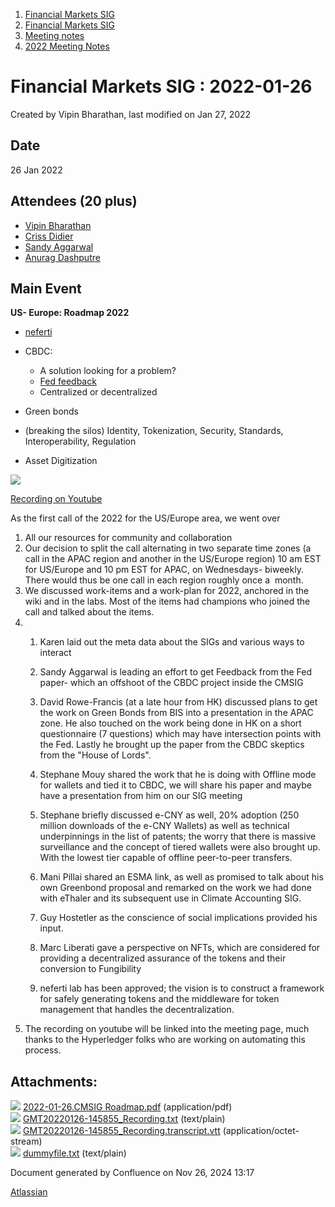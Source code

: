 1. [Financial Markets SIG](index.html)
2. [Financial Markets SIG](Financial-Markets-SIG_20545549.html)
3. [Meeting notes](Meeting-notes_20558268.html)
4. [2022 Meeting Notes](2022-Meeting-Notes_20547503.html)

# Financial Markets SIG : 2022-01-26

Created by Vipin Bharathan, last modified on Jan 27, 2022

## Date

26 Jan 2022

## Attendees (20 plus)

- [Vipin Bharathan](https://lf-hyperledger.atlassian.net/wiki/people/70121:4ac24c34-2385-41a8-8881-61e7a75c6d1e?ref=confluence)
- [Criss Didier](https://lf-hyperledger.atlassian.net/wiki/people/712020:e616ce77-b3a2-4ecc-a9f9-0e0e3f13bb01?ref=confluence)
- [Sandy Aggarwal](https://lf-hyperledger.atlassian.net/wiki/people/6231ef383eacc50071fdb9cb?ref=confluence)
- [Anurag Dashputre](https://lf-hyperledger.atlassian.net/wiki/people/63bebe53eac4f07e3f3bcce7?ref=confluence)

## Main Event

**US- Europe: Roadmap 2022**

- [neferti](https://lf-hyperledger.atlassian.net/wiki/display/CP/NEFERTI)
- CBDC: 
  
  - A solution looking for a problem?
  - [Fed feedback](https://lf-hyperledger.atlassian.net/wiki/display/CMSIG/Response+to+Fed.+Reserve+CBDC+Paper)
  - Centralized or decentralized
- Green bonds
- (breaking the silos) Identity, Tokenization, Security, Standards, Interoperability, Regulation
- Asset Digitization

**[![](attachments/thumbnails/20547172/20559737)](attachments/20547172/20559737.pdf)**

[Recording on Youtube](https://www.youtube.com/watch?v=kN-zZLolmzA)

As the first call of the 2022 for the US/Europe area, we went over

1. All our resources for community and collaboration
2. Our decision to split the call alternating in two separate time zones (a call in the APAC region and another in the US/Europe region) 10 am EST for US/Europe and 10 pm EST for APAC, on Wednesdays- biweekly. There would thus be one call in each region roughly once a  month.
3. We discussed work-items and a work-plan for 2022, anchored in the wiki and in the labs. Most of the items had champions who joined the call and talked about the items.
4. 1. Karen laid out the meta data about the SIGs and various ways to interact
   2. Sandy Aggarwal is leading an effort to get Feedback from the Fed paper- which an offshoot of the CBDC project inside the CMSIG
      
   3. David Rowe-Francis (at a late hour from HK) discussed plans to get the work on Green Bonds from BIS into a presentation in the APAC zone. He also touched on the work being done in HK on a short questionnaire (7 questions) which may have intersection points with the Fed. Lastly he brought up the paper from the CBDC skeptics from the "House of Lords".
   4. Stephane Mouy shared the work that he is doing with Offline mode for wallets and tied it to CBDC, we will share his paper and maybe have a presentation from him on our SIG meeting
   5. Stephane briefly discussed e-CNY as well, 20% adoption (250 million downloads of the e-CNY Wallets) as well as technical underpinnings in the list of patents; the worry that there is massive surveillance and the concept of tiered wallets were also brought up. With the lowest tier capable of offline peer-to-peer transfers.
      
   6. Mani Pillai shared an ESMA link, as well as promised to talk about his own Greenbond proposal and remarked on the work we had done with eThaler and its subsequent use in Climate Accounting SIG.
   7. Guy Hostetler as the conscience of social implications provided his input.
   8. Marc Liberati gave a perspective on NFTs, which are considered for providing a decentralized assurance of the tokens and their conversion to Fungibility
   9. neferti lab has been approved; the vision is to construct a framework for safely generating tokens and the middleware for token management that handles the decentralization.
5. The recording on youtube will be linked into the meeting page, much thanks to the Hyperledger folks who are working on automating this process.

## Attachments:

![](images/icons/bullet_blue.gif) [2022-01-26.CMSIG Roadmap.pdf](attachments/20547172/20559737.pdf) (application/pdf)  
![](images/icons/bullet_blue.gif) [GMT20220126-145855\_Recording.txt](attachments/20547172/20559761.txt) (text/plain)  
![](images/icons/bullet_blue.gif) [GMT20220126-145855\_Recording.transcript.vtt](attachments/20547172/20559763.vtt) (application/octet-stream)  
![](images/icons/bullet_blue.gif) [dummyfile.txt](attachments/20547172/20559762.txt) (text/plain)

Document generated by Confluence on Nov 26, 2024 13:17

[Atlassian](http://www.atlassian.com/)
